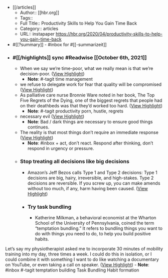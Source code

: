 - [[/articles]]
    - Author:: [[hbr.org]]
    - Tags::
    - Full Title:: Productivity Skills to Help You Gain Time Back
    - Category:: articles
    - URL:: instapaper https://hbr.org/2020/04/productivity-skills-to-help-you-gain-time-back
- #[[?summary]] - #inbox for #[[-summarizeit]]
- ### #[[/highlights]] sync #Readwise [[October 6th, 2021]]
    - When we say we’re time-poor, what we really mean is that we’re decision-poor. ([View Highlight](https://instapaper.com/read/1445914112/17649420))
        - **Note**: #-tagit time management
    - we refuse to delegate work for fear that quality will be compromised ([View Highlight](https://instapaper.com/read/1445914112/17649425))
    - As palliative care nurse Bronnie Ware noted in her book, The Top Five Regrets of the Dying, one of the biggest regrets that people had on their deathbeds was that they’d worked too hard. ([View Highlight](https://instapaper.com/read/1445914112/17649506))
        - **Note**: #-tagit productivity porn, hustle, regrets
    - necessary evil ([View Highlight](https://instapaper.com/read/1445914112/17649583))
        - **Note**: Bad / dark things are necessary to ensure good things continues.
    - The reality is that most things don’t require an immediate response ([View Highlight](https://instapaper.com/read/1445914112/17649601))
        - **Note**: #inbox + act, don’t react. 
Respond after thinking, don’t respond in urgency or pressure.
    - ### Stop treating all decisions like big decisions
        - Amazon’s Jeff Bezos calls Type 1 and Type 2 decisions: Type 1 decisions are big, hairy, irreversible, and high-stakes. Type 2 decisions are reversible. If you screw up, you can make amends without too much, if any, harm having been caused. ([View Highlight](https://instapaper.com/read/1445914112/17649627))
        - ### Try task bundling
            - Katherine Milkman, a behavioral economist at the Wharton School of the University of Pennsylvania, coined the term “temptation bundling.” It refers to bundling things you want to do with things you need to do, to help you build positive habits.

Let’s say my physiotherapist asked me to incorporate 30 minutes of mobility training into my day, three times a week. I could do this in isolation, or I could combine it with something I want to do like watching a documentary on YouTube, or even taking a call on speaker. ([View Highlight](https://instapaper.com/read/1445914112/17649647))
                - **Note**: #inbox #-tagit temptation building
Task Bundling 
Habit formation
